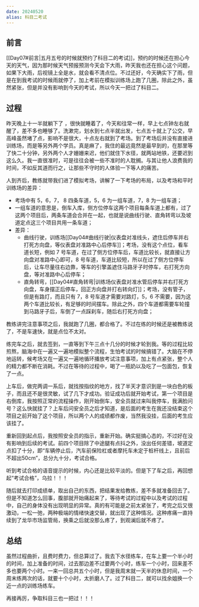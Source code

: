 ```yaml
---
date: 20240520
alias: 科目二考试
---
```


## 前言

[[Day07#前言|五月五号的时候就预约了科目二的考试]]，预约的时候还在担心今天的天气，因为那时候天气预报预测今天会下大雨，昨天我也还在担心这个问题，如果下大雨，后视镜上全是水，就会看不清点位。不过还好，今天确实下了雨，但是在到我考试的时候雨就停了，加上考前在模拟训练场上跑了几圈，除此之外，虽然紧张，但是并没有影响到今天的考试，所以今天一把过了科目二。

## 过程

昨天晚上十一半就躺下了 ，很快就睡着了，今天和往常一样，早上七点钟左右就醒了，差不多也睡够了。洗漱完，划水到七点半就出发，七点五十就上了公交，早高峰虽然堵了点，影响不是很大，十点左右就到了考场。到了考场后并没有直接进训练场，而是等另外两个学员。真是麻了，我住的最远竟然是最早到的，在那里等了快二十分钟，另外两个人才姗姗来迟，他们就住下水径，就两站地铁，还要迟到这么久。我一直很准时，可是往往会被一些不准时的人耽搁。与其让他人浪费我的时间，不如反其道而行之，让那些不守时的人体验一下等人的痛苦。

人到齐后，教练就带我们进了模拟考场，讲解了一下考场的布局，以及考场和平时训练场的差异：

- 考场中有 5，6，7， 8 四条车道，5，6 为一组车道，7，8 为一组车道；
- 一组车道的意思是，倒车入库，侧方位停车这两个项目每条车道上都有，过了这两个项目后，两条车道会合并在一起，也就是说曲线行驶、直角转弯以及坡道定点这三个项目共用一条车道；
- 差异：
	- 曲线行驶，训练场[[Day04#曲线行驶|仪表盘对准线头，遮住后停车并右打死方向盘，等仪表盘对准路中心后停车]]；考场，没有这个点位，看车道长短，例如 7 号车道，在过了侧方位停车后，车道比较长，就直接让方向盘对准路中心即可，8 号车道，车道比较短，所以在过了侧方位停车后，让车尽量往右边靠，等车的引擎盖遮住马路牙子时停车，右打死方向盘，等对准路中心后停车；
	- 直角转弯，[[Day04#直角转弯|训练场仪表盘对准水管后停车并右打死方向盘，车身摆正后停车，回正方向盘并打右转向灯]]；考场，没有管子，但是有路灯，而且只有 7，8 号车道才需要对路灯，5，6 不需要，因为这两个车道比较长，有足够的时间摆车。除此之外，四个车道都需要车轮撞到马路牙子后，车倒了一点踩刹车，随后右打死方向盘；

教练讲完注意事项之后，我就跑了几圈，都合格了。不过在练的时候还是被教练说了，不是车速快，就是点位不太对。

练完车之后，就去签到，一直等到下午三点十几分的时候才轮到我。等的过程比较煎熬，脑海中在一遍又一遍地模拟整个流程，生怕考试的时候搞错了。大脑在不停地运转，候考场又在一遍又一遍地循环播放考试注意事项，加上有点紧张，整个人的精力都不断在消耗。不过在等待的过程中，喝了一瓶奶以及吃了一包面包，恢复了一点。

上车后，做完两调一系后，就找按指纹的地方，找了半天才意识到是一块白色的板子，而且还不是很灵敏，试了几下才成功。验证成功后就开始考试，第一个项目是右倒库，我按照正常的流程操作，刚开始倒车，安全员就过来叫我停车，我满脸问号？这么快就挂了？上车后问安全员之后才知道，是后面的考生在我还没结束这个项目之前开始了这个项目，所以两个人的成绩都作废，当然我没挂，后面的考生应该挂了。

重新回到起点后，我按照安全员的指示，重新开始。确实挺搞心态的，不过好在没有影响到后续的考试。前四个项目除了中途腿有点抖之外，没出任何差错，坡道定点扣了十分，即“车辆停止后，汽车前保险杠或者摩托车未定于桩杆线上，且前后不超出50cm”，总分九十分，考试合格。

听到考试合格的语音提示的时候，内心还是比较平淡的。但是下了车之后，再回想起“考试合格”，乌拉！！！

随后就去打印成绩单，取出自己的东西，把结果发给教练，差不多就准备回去了。但是不知道怎么回事，腹部就开始痛起来了，等待考试的过程中以及考试的过程中，自己的身体没有出现明显的异常。真的有可能是之前太紧张了，考完之后又很激动，一松一弛，两种极端的情绪快速交替，就出现了这种情况。这种疼痛一直持续到了龙华市场监管局，换乘之后就没那么疼了，到观澜后就不疼了。

## 总结

虽然过程曲折，且费时费力，但总算过了。我去下水径练车，在车上要一个半小时的时间，加上准备的时间，过去那边差不过要两个小时，练车一个小时，回来差不多也要两个小时。一来一回总共五个小时，但是我周末就一天半的休息时间，一个周末练两次的话，就要十个小时，太折磨人了。过了科目二，就可以找余姐换一个近一点的训练场练车。

再接再厉，争取科目三也一把过！！！